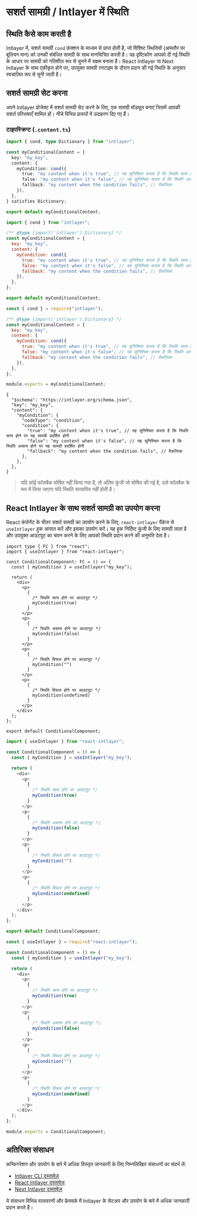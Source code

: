 # सशर्त सामग्री / Intlayer में स्थिति

## स्थिति कैसे काम करती है

Intlayer में, सशर्त सामग्री `cond` फ़ंक्शन के माध्यम से प्राप्त होती है, जो विशिष्ट स्थितियों (आमतौर पर बूलियन मान) को उनकी संबंधित सामग्री के साथ मानचित्रित करती है। यह दृष्टिकोण आपको दी गई स्थिति के आधार पर सामग्री को गतिशील रूप से चुनने में सक्षम बनाता है। React Intlayer या Next Intlayer के साथ एकीकृत होने पर, उपयुक्त सामग्री रनटाइम के दौरान प्रदान की गई स्थिति के अनुसार स्वचालित रूप से चुनी जाती है।

## सशर्त सामग्री सेट करना

अपने Intlayer प्रोजेक्ट में सशर्त सामग्री सेट करने के लिए, एक सामग्री मॉड्यूल बनाएं जिसमें आपकी सशर्त परिभाषाएँ शामिल हों। नीचे विभिन्न प्रारूपों में उदाहरण दिए गए हैं।

### टाइपस्क्रिप्ट (`.content.ts`)

```typescript fileName="**/*.content.ts" contentDeclarationFormat="typescript"
import { cond, type Dictionary } from "intlayer";

const myConditionalContent = {
  key: "my_key",
  content: {
    myCondition: cond({
      true: "my content when it's true", // यह सुनिश्चित करता है कि स्थिति सत्य होने पर यह सामग्री प्रदर्शित होगी
      false: "my content when it's false", // यह सुनिश्चित करता है कि स्थिति असत्य होने पर यह सामग्री प्रदर्शित होगी
      fallback: "my content when the condition fails", // वैकल्पिक
    }),
  },
} satisfies Dictionary;

export default myConditionalContent;
```

```javascript fileName="**/*.content.mjs" contentDeclarationFormat="esm"
import { cond } from "intlayer";

/** @type {import('intlayer').Dictionary} */
const myConditionalContent = {
  key: "my_key",
  content: {
    myCondition: cond({
      true: "my content when it's true", // यह सुनिश्चित करता है कि स्थिति सत्य होने पर यह सामग्री प्रदर्शित होगी
      false: "my content when it's false", // यह सुनिश्चित करता है कि स्थिति असत्य होने पर यह सामग्री प्रदर्शित होगी
      fallback: "my content when the condition fails", // वैकल्पिक
    }),
  },
};

export default myConditionalContent;
```

```javascript fileName="**/*.content.cjs" contentDeclarationFormat="commonjs"
const { cond } = require("intlayer");

/** @type {import('intlayer').Dictionary} */
const myConditionalContent = {
  key: "my_key",
  content: {
    myCondition: cond({
      true: "my content when it's true", // यह सुनिश्चित करता है कि स्थिति सत्य होने पर यह सामग्री प्रदर्शित होगी
      false: "my content when it's false", // यह सुनिश्चित करता है कि स्थिति असत्य होने पर यह सामग्री प्रदर्शित होगी
      fallback: "my content when the condition fails", // वैकल्पिक
    }),
  },
};

module.exports = myConditionalContent;
```

```json5 fileName="**/*.content.json" contentDeclarationFormat="json"
{
  "$schema": "https://intlayer.org/schema.json",
  "key": "my_key",
  "content": {
    "myCondition": {
      "nodeType": "condition",
      "condition": {
        "true": "my content when it's true", // यह सुनिश्चित करता है कि स्थिति सत्य होने पर यह सामग्री प्रदर्शित होगी
        "false": "my content when it's false", // यह सुनिश्चित करता है कि स्थिति असत्य होने पर यह सामग्री प्रदर्शित होगी
        "fallback": "my content when the condition fails", // वैकल्पिक
      },
    },
  },
}
```

> यदि कोई फॉलबैक घोषित नहीं किया गया है, तो अंतिम कुंजी जो घोषित की गई है, उसे फॉलबैक के रूप में लिया जाएगा यदि स्थिति सत्यापित नहीं होती है।

## React Intlayer के साथ सशर्त सामग्री का उपयोग करना

React कंपोनेंट के भीतर सशर्त सामग्री का उपयोग करने के लिए, `react-intlayer` पैकेज से `useIntlayer` हुक आयात करें और इसका उपयोग करें। यह हुक निर्दिष्ट कुंजी के लिए सामग्री लाता है और उपयुक्त आउटपुट का चयन करने के लिए आपको स्थिति प्रदान करने की अनुमति देता है।

```tsx fileName="**/*.tsx" codeFormat="typescript"
import type { FC } from "react";
import { useIntlayer } from "react-intlayer";

const ConditionalComponent: FC = () => {
  const { myCondition } = useIntlayer("my_key");

  return (
    <div>
      <p>
        {
          /* स्थिति सत्य होने पर आउटपुट */
          myCondition(true)
        }
      </p>
      <p>
        {
          /* स्थिति असत्य होने पर आउटपुट */
          myCondition(false)
        }
      </p>
      <p>
        {
          /* स्थिति विफल होने पर आउटपुट */
          myCondition("")
        }
      </p>
      <p>
        {
          /* स्थिति विफल होने पर आउटपुट */
          myCondition(undefined)
        }
      </p>
    </div>
  );
};

export default ConditionalComponent;
```

```javascript fileName="**/*.mjx" codeFormat="esm"
import { useIntlayer } from "react-intlayer";

const ConditionalComponent = () => {
  const { myCondition } = useIntlayer("my_key");

  return (
    <div>
      <p>
        {
          /* स्थिति सत्य होने पर आउटपुट */
          myCondition(true)
        }
      </p>
      <p>
        {
          /* स्थिति असत्य होने पर आउटपुट */
          myCondition(false)
        }
      </p>
      <p>
        {
          /* स्थिति विफल होने पर आउटपुट */
          myCondition("")
        }
      </p>
      <p>
        {
          /* स्थिति विफल होने पर आउटपुट */
          myCondition(undefined)
        }
      </p>
    </div>
  );
};

export default ConditionalComponent;
```

```javascript fileName="**/*.cjs" codeFormat="commonjs"
const { useIntlayer } = require("react-intlayer");

const ConditionalComponent = () => {
  const { myCondition } = useIntlayer("my_key");

  return (
    <div>
      <p>
        {
          /* स्थिति सत्य होने पर आउटपुट */
          myCondition(true)
        }
      </p>
      <p>
        {
          /* स्थिति असत्य होने पर आउटपुट */
          myCondition(false)
        }
      </p>
      <p>
        {
          /* स्थिति विफल होने पर आउटपुट */
          myCondition("")
        }
      </p>
      <p>
        {
          /* स्थिति विफल होने पर आउटपुट */
          myCondition(undefined)
        }
      </p>
    </div>
  );
};

module.exports = ConditionalComponent;
```

## अतिरिक्त संसाधन

कन्फिगरेशन और उपयोग के बारे में अधिक विस्तृत जानकारी के लिए निम्नलिखित संसाधनों का संदर्भ लें:

- [Intlayer CLI दस्तावेज़](https://github.com/aymericzip/intlayer/blob/main/docs/hi/intlayer_cli.md)
- [React Intlayer दस्तावेज़](https://github.com/aymericzip/intlayer/blob/main/docs/hi/intlayer_with_create_react_app.md)
- [Next Intlayer दस्तावेज़](https://github.com/aymericzip/intlayer/blob/main/docs/hi/intlayer_with_nextjs_15.md)

ये संसाधन विभिन्न वातावरणों और फ्रेमवर्क में Intlayer के सेटअप और उपयोग के बारे में अधिक जानकारी प्रदान करते हैं।
